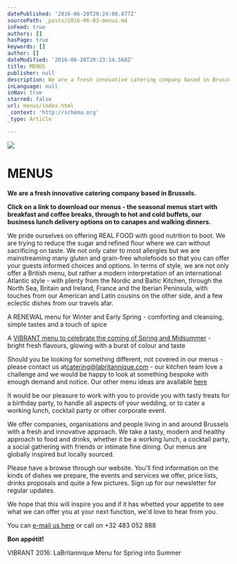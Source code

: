 ```yaml
---
datePublished: '2016-06-20T20:24:00.877Z'
sourcePath: _posts/2016-06-03-menus.md
inFeed: true
authors: []
hasPage: true
keywords: []
author: []
dateModified: '2016-06-20T20:23:14.568Z'
title: MENUS
publisher: null
description: We are a fresh innovative catering company based in Brussels.
inLanguage: null
inNav: true
starred: false
url: menus/index.html
_context: 'http://schema.org'
_type: Article

---
```

![](https://the-grid-user-content.s3-us-west-2.amazonaws.com/613001be-f6e9-49ae-8b87-9c9bfda93faf.jpg)

# MENUS

**We are a fresh innovative catering company based in Brussels.**

**Click on a link to download our menus - the seasonal menus start with breakfast and coffee breaks, through to hot and cold buffets, our business lunch delivery options on to canapes and walking dinners.**

We pride ourselves on offering REAL FOOD with good nutrition to boot. We are trying to reduce the sugar and refined flour where we can without sacrificing on taste. We not only cater to most allergies but we are mainstreaming many gluten and grain-free wholefoods so that you can offer your guests informed choices and options. In terms of style, we are not only offer a British menu, but rather a modern interpretation of an international Atlantic style - with plenty from the Nordic and Baltic Kitchen, through the North Sea, Britain and Ireland, France and the Iberian Peninsula, with touches from our American and Latin cousins on the other side, and a few eclectic dishes from our travels afar.

A RENEWAL menu for Winter and Early Spring - comforting and cleansing, simple tastes and a touch of spice

A [VIBRANT menu to celebrate the coming of Spring and Midsumme][0][r][1] - bright fresh flavours, glowing with a burst of colour and taste

Should you be looking for something different, not covered in our menus - please contact us at[catering@labritannique.com][2] - our kitchen team love a challenge and we would be happy to look at something bespoke with enough demand and notice. Our other menu ideas are available [here][3]

It would be our pleasure to work with you to provide you with tasty treats for a birthday party, to handle all aspects of your wedding, or to cater a working lunch, cocktail party or other corporate event.

We offer companies, organisations and people living in and around Brussels with a fresh and innovative approach. We take a tasty, modern and healthy approach to food and drinks, whether it be a working lunch, a cocktail party, a social gathering with friends or intimate fine dining. Our menus are globally inspired but locally sourced.

Please have a browse through our website. You'll find information on the kinds of dishes we prepare, the events and services we offer, price lists, drinks proposals and quite a few pictures. Sign up for our newsletter for regular updates.

We hope that this will inspire you and if it has whetted your appetite to see what we can offer you at your next function, we'd love to hear from you.

You can [e-mail us here][4] or call on +32 483 052 888

**Bon appétit!**

VIBRANT 2016: LaBritannique Menu for Spring into Summer 

[0]: https://www.dropbox.com/s/85qjrtufolbx5ku/LaBritannique%20Brussels%20Menu%20VIBRANT%202016%20all%20clients.pdf?dl=0
[1]: http://www.labritannique.com/assets/files/LaBritannique%20Brussels%20Menu%20VIBRANT%202016%20all%20clients.pdf
[2]: mailto:catering@labritannique.com
[3]: http://www.labritannique.com/menus
[4]: http://www.labritannique.com/contact